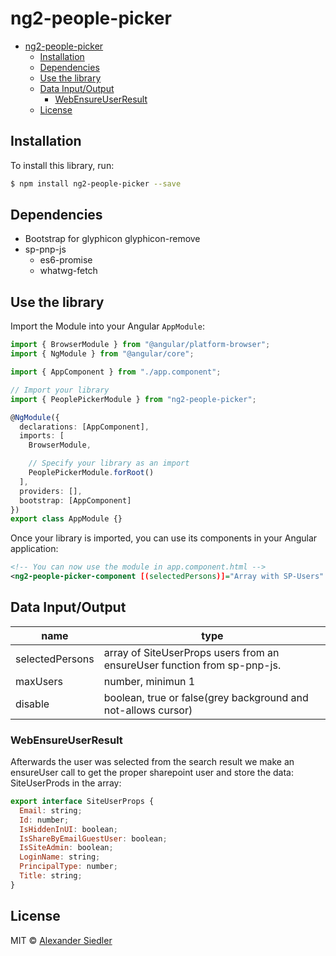 # ng2-people-picker
- [ng2-people-picker](#ng2-people-picker)
  - [Installation](#installation)
  - [Dependencies](#dependencies)
  - [Use the library](#use-the-library)
  - [Data Input/Output](#data-inputoutput)
    - [WebEnsureUserResult](#webensureuserresult)
  - [License](#license)

## Installation

To install this library, run:

```bash
$ npm install ng2-people-picker --save
```

## Dependencies

* Bootstrap for glyphicon glyphicon-remove
* sp-pnp-js
  * es6-promise
  * whatwg-fetch

## Use the library

Import the Module into your Angular `AppModule`:

```typescript
import { BrowserModule } from "@angular/platform-browser";
import { NgModule } from "@angular/core";

import { AppComponent } from "./app.component";

// Import your library
import { PeoplePickerModule } from "ng2-people-picker";

@NgModule({
  declarations: [AppComponent],
  imports: [
    BrowserModule,

    // Specify your library as an import
    PeoplePickerModule.forRoot()
  ],
  providers: [],
  bootstrap: [AppComponent]
})
export class AppModule {}
```

Once your library is imported, you can use its components in your Angular application:

```xml
<!-- You can now use the module in app.component.html -->
<ng2-people-picker-component [(selectedPersons)]="Array with SP-Users" [maxUsers]="Number" [disable]="boolean"></ng2-people-picker-component>
```

## Data Input/Output

| name            | type                                                                      |
| --------------- | ------------------------------------------------------------------------- |
| selectedPersons | array of SiteUserProps users from an ensureUser function from sp-pnp-js. |
| maxUsers        | number, minimun 1                                                         |
| disable         | boolean, true or false(grey background and not-allows cursor)             |

### WebEnsureUserResult

Afterwards the user was selected from the search result we make an ensureUser call to get the proper sharepoint user and store the data: SiteUserProds in the array:

```javascript
export interface SiteUserProps {
  Email: string;
  Id: number;
  IsHiddenInUI: boolean;
  IsShareByEmailGuestUser: boolean;
  IsSiteAdmin: boolean;
  LoginName: string;
  PrincipalType: number;
  Title: string;
}
```

## License

MIT © [Alexander Siedler](mailto:alex.siedler@gmail.com)

